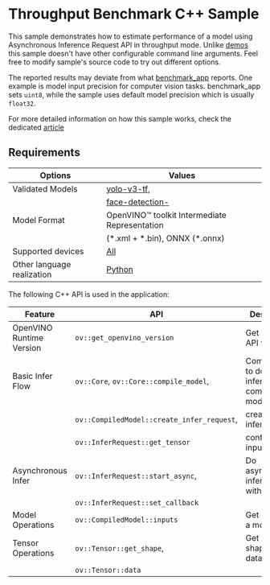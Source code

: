 # Throughput Benchmark C++ Sample

This sample demonstrates how to estimate performance of a model using Asynchronous Inference Request API in throughput mode. Unlike [demos](https://github.com/openvinotoolkit/open_model_zoo/tree/master/demos) this sample doesn't have other configurable command line arguments. Feel free to modify sample's source code to try out different options.

The reported results may deviate from what [benchmark_app](https://docs.openvino.ai/2025/learn-openvino/openvino-samples/benchmark-tool.html) reports. One example is model input precision for computer vision tasks. benchmark_app sets ``uint8``, while the sample uses default model precision which is usually ``float32``.

For more detailed information on how this sample works, check the dedicated [article](https://docs.openvino.ai/2025/learn-openvino/openvino-samples/throughput-benchmark.html)

## Requirements

| Options                     | Values                                                                                                                         |
| ----------------------------| -------------------------------------------------------------------------------------------------------------------------------|
| Validated Models            | [yolo-v3-tf](https://github.com/openvinotoolkit/open_model_zoo/tree/master/models/public/yolo-v3-tf),                          |
|                             | [face-detection-](https://github.com/openvinotoolkit/open_model_zoo/tree/master/models/intel/face-detection-0200)              |
| Model Format                | OpenVINO™ toolkit Intermediate Representation                                                                                  |
|                             | (\*.xml + \*.bin), ONNX (\*.onnx)                                                                                              |
| Supported devices           | [All](https://docs.openvino.ai/2025/about-openvino/compatibility-and-support/supported-devices.html)                           |
| Other language realization  | [Python](https://docs.openvino.ai/2025/learn-openvino/openvino-samples/throughput-benchmark.html)                              |

The following C++ API is used in the application:

| Feature                  | API                                          | Description                                  |
| -------------------------| ---------------------------------------------|----------------------------------------------|
| OpenVINO Runtime Version | ``ov::get_openvino_version``                 | Get Openvino API version.                    |
| Basic Infer Flow         | ``ov::Core``, ``ov::Core::compile_model``,   | Common API to do inference: compile a model, |
|                          | ``ov::CompiledModel::create_infer_request``, | create an infer request,                     |
|                          | ``ov::InferRequest::get_tensor``             | configure input tensors.                     |
| Asynchronous Infer       | ``ov::InferRequest::start_async``,           | Do asynchronous inference with callback.     |
|                          | ``ov::InferRequest::set_callback``           |                                              |
| Model Operations         | ``ov::CompiledModel::inputs``                | Get inputs of a model.                       |
| Tensor Operations        | ``ov::Tensor::get_shape``,                   | Get a tensor shape and its data.             |
|                          | ``ov::Tensor::data``                         |                                              |


